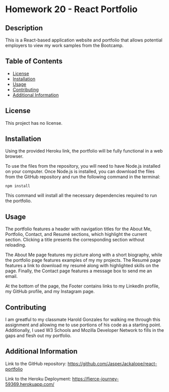 # Homework 20 - React Portfolio

## Description

This is a React-based application website and portfolio that allows potential employers to view my work samples from the Bootcamp.

## Table of Contents

- [License](#license)
- [Installation](#installation)
- [Usage](#usage)
- [Contributing](#contributing)
- [Additional Information](#additional-information)

## License

This project has no license.

## Installation

Using the provided Heroku link, the portfolio will be fully functional in a web browser.

To use the files from the repository, you will need to have Node.js installed on your computer. Once Node.js is installed, you can download the files from the GitHub repository and run the following command in the terminal:

```
npm install
```

This command will install all the necessary dependencies required to run the portfolio. 

## Usage

The portfolio features a header with navigation titles for the About Me, Portfolio, Contact, and Resumé sections, which highlight the current section. Clicking a title presents the corresponding section without reloading.

The About Me page features my picture along with a short biography, while the portfolio page features examples of my my projects. The Resumé page features a link to download my resumé along with highlighted skills on the page. Finally, the Contact page features a message box to send me an email. 

At the bottom of the page, the Footer contains links to my LinkedIn profile, my GitHub profile, and my Instagram page. 

## Contributing

I am greatful to my classmate Harold Gonzales for walking me through this assignment and allowing me to use portions of his code as a starting point. Additionally, I used W3 Schools and Mozilla Developer Network to fills in the gaps and flesh out my portfolio. 

## Additional Information

Link to the GitHub repository: https://github.com/JasperJackalope/react-portfolio 

Link to the Heroku Deployment: https://fierce-journey-59369.herokuapp.com/ 